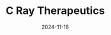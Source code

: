 ---  
layout: startup_page  
title: "C Ray Therapeutics"  
id: "craytherapeutics.com"  
permalink: "/craytherapeuticscraytherapeutics.com11182024/"  
website: "https://www.c-raytherapeutics.com"  
funding_round: "Series A+"  
funding_amount: "$100M"  
investors: "Shenzhen Capital Group Co., Ltd.'s Manufacturing Transformation and Upgrading New Materials Fund, TaiLong Capital, GL Ventures, 3SBio, Guanghua Wutong, a well-known industrial investment institution"  
about: "C Ray Therapeutics is an innovative radiopharmaceutical company focused on research, development, production, and clinical application of radiopharmaceuticals. They offer one-stop customized services including CRO services, companion diagnostic development, and CRDMO services for radiopharmaceuticals. Their aim is to become a leading global radiopharmaceutical enterprise."  
markets: "Radiopharmaceuticals, Oncology, Cardiovascular diseases, Neurological disorders, Health Care, Health Diagnostics, Medical, Nuclear"  
hq: "Chengdu, Sichuan, China"  
founded_year: "2020"  
linkedin: ""  
twitter: ""  
instagram: ""  
facebook: ""  
crunchbase: "https://www.crunchbase.com/organization/c-ray-therapeutics"  
pitchbook: ""  

date_display: "18-Nov-2024"  
date: "2024-11-18"

# SEO Optimization  
meta_title: "C Ray Therapeutics - Series A+ Funding ($100M)"  
meta_description: "C Ray Therapeutics, C Ray Therapeutics is an innovative radiopharmaceutical company focused on research, development, production, and clinical application of radiopharmac..."  
meta_keywords: "C Ray Therapeutics, Radiopharmaceuticals, Oncology, Cardiovascular diseases, Neurological disorders, Health Care, Health Diagnostics, Medical, Nuclear, Series A+ funding"  
canonical_url: "https://startup.projectstartups.com/craytherapeuticscraytherapeutics.com11182024/"  
---